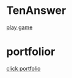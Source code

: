 <h1>TenAnswer</h1>
<a href="https://toeykub789.github.io/TenAnswer"> play game </a>

<h1>portfolior</h1>
<a href="https://toeykub789.github.io/portfolio"> click portfolio </a>
